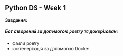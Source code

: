 ## Python DS - Week 1

#### Завдання:

##### Бот створений за допомогою poetry та докерізован:

- файли poetry
- контенерізація за допомогою Docker